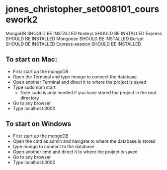 # jones_christopher_set008101_coursework2
MongoDB SHOULD BE INSTALLED
Node.js SHOULD BE INSTALLED
Express SHOULD BE INSTALLED
Mongoose SHOULD BE INSTALLED
Bcrypt SHOULD BE INSTALLED
Express-session SHOULD BE INSTALLED

## To start on Mac:

 * First start up the mongoDB 
 * Open the Terminal and type mongo to connect the database
 * Open another Terminal and direct it to where the project is saved
 * Type sudo npm start
   * Note sudo is only needed if you have stored the project in the root directory
 * Go to any browser 
 * Type localhost:3000


## To start on Windows

* First start up the mongoDB
* Open the cmd as admin and navigate to where the database is stored
* type mongo to connect to the database
* Open another cmd and direct it to where the project is saved
* Go to any browser 
* Type localhost:3000
